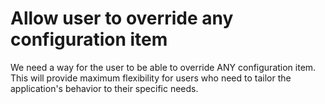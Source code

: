 # Allow user to override any configuration item

We need a way for the user to be able to override ANY configuration item. This will provide maximum flexibility for users who need to tailor the application's behavior to their specific needs.

